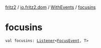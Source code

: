 [fritz2](../../index.md) / [io.fritz2.dom](../index.md) / [WithEvents](index.md) / [focusins](./focusins.md)

# focusins

`val focusins: `[`Listener`](../-listener/index.md)`<`[`FocusEvent`](https://kotlinlang.org/api/latest/jvm/stdlib/org.w3c.dom.events/-focus-event/index.html)`, T>`